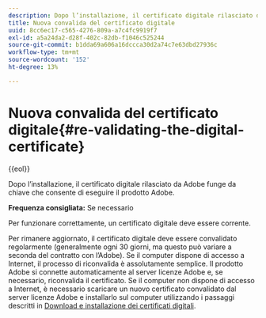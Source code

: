 ```yaml
---
description: Dopo l’installazione, il certificato digitale rilasciato da Adobe funge da chiave che consente di eseguire il prodotto Adobe.
title: Nuova convalida del certificato digitale
uuid: 8cc6ec17-c565-4276-809a-a7c4fc9919f7
exl-id: a5a24da2-d28f-402c-82db-f1046c525244
source-git-commit: b1dda69a606a16dccca30d2a74c7e63dbd27936c
workflow-type: tm+mt
source-wordcount: '152'
ht-degree: 13%

---
```


# Nuova convalida del certificato digitale{#re-validating-the-digital-certificate}

{{eol}}

Dopo l’installazione, il certificato digitale rilasciato da Adobe funge da chiave che consente di eseguire il prodotto Adobe.

**Frequenza consigliata:** Se necessario

Per funzionare correttamente, un certificato digitale deve essere corrente.

Per rimanere aggiornato, il certificato digitale deve essere convalidato regolarmente (generalmente ogni 30 giorni, ma questo può variare a seconda del contratto con l’Adobe). Se il computer dispone di accesso a Internet, il processo di riconvalida è assolutamente semplice. Il prodotto Adobe si connette automaticamente al server licenze Adobe e, se necessario, riconvalida il certificato. Se il computer non dispone di accesso a Internet, è necessario scaricare un nuovo certificato convalidato dal server licenze Adobe e installarlo sul computer utilizzando i passaggi descritti in [Download e installazione dei certificati digitali](../../../home/c-inst-svr/c-install-ins-svr/t-install-proc-inst-svr-dpu/c-dnld-dgtl-cert/c-dnld-dgtl-cert.md#concept-4f79c240492f4e52b6375b4b3bbefa17).
